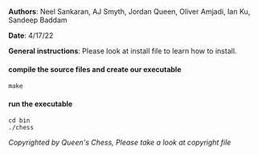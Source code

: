 **Authors**: Neel Sankaran, AJ Smyth, Jordan Queen, Oliver Amjadi, Ian Ku, Sandeep Baddam 

**Date**: 4/17/22 

**General instructions**: Please look at install file to learn how to install. 
#### compile the source files and create our executable
```
make
```

#### run the executable
```
cd bin
./chess
```

*Copyrighted by Queen's Chess, Please take a look at copyright file*
